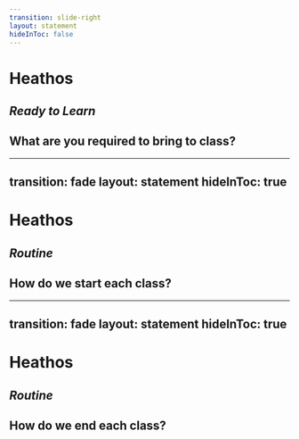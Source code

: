 ```yaml
---
transition: slide-right
layout: statement
hideInToc: false
---
```


# Heathos

## *Ready to Learn*

## What are you required to bring to class?


---
transition: fade
layout: statement
hideInToc: true
---

# Heathos

## *Routine*

## How do we start each class?

---
transition: fade
layout: statement
hideInToc: true
---

# Heathos

## *Routine*

## How do we end each class?
